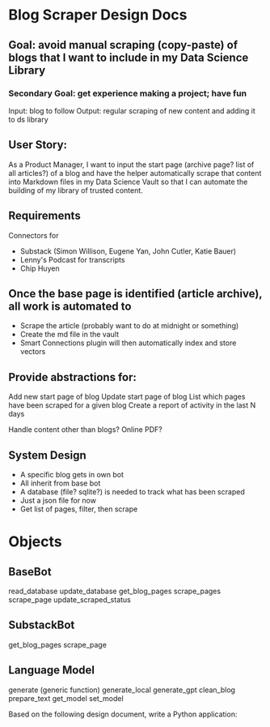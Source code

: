 # Blog Scraper Design Docs

## Goal: avoid manual scraping (copy-paste) of blogs that I want to include in my Data Science Library
### Secondary Goal: get experience making a project; have fun

Input: blog to follow
Output: regular scraping of new content and adding it to ds library

## User Story:
As a Product Manager, I want to input the start page (archive page? list of all articles?) of a blog and have the helper automatically scrape that content into Markdown files in my Data Science Vault so that I can automate the building of my library of trusted content.

## Requirements
Connectors for 
* Substack (Simon Willison, Eugene Yan, John Cutler, Katie Bauer)
* Lenny's Podcast for transcripts
* Chip Huyen

## Once the base page is identified (article archive), all work is automated to
* Scrape the article (probably want to do at midnight or something)
* Create the md file in the vault
* Smart Connections plugin will then automatically index and store vectors

## Provide abstractions for:
Add new start page of blog
Update start page of blog
List which pages have been scraped for a given blog
Create a report of activity in the last N days

Handle content other than blogs?
Online PDF?

## System Design
* A specific blog gets in own bot
* All inherit from base bot
* A database (file? sqlite?) is needed to track what has been scraped
 * Just a json file for now
* Get list of pages, filter, then scrape

# Objects
## BaseBot
read_database
update_database
get_blog_pages
scrape_pages
scrape_page
update_scraped_status

## SubstackBot
get_blog_pages
scrape_page

## Language Model
generate (generic function)
generate_local
generate_gpt
clean_blog
prepare_text
get_model
set_model

Based on the following design document, write a Python application: